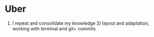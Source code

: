 # Uber
1) I repeat and consolidate my knowledge 2) layout and adaptation, working with terminal and git+ commits
